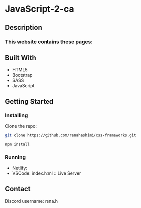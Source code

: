 # JavaScript-2-ca

## Description

### This website contains these pages:

## Built With

- HTML5
- Bootstrap
- SASS
- JavaScript

## Getting Started

### Installing

Clone the repo:

```bash
git clone https://github.com/renahashimi/css-frameworks.git
```

```bash
npm install
```

### Running

- Netlify:
- VSCode: index.html :: Live Server

## Contact

Discord username: rena.h
